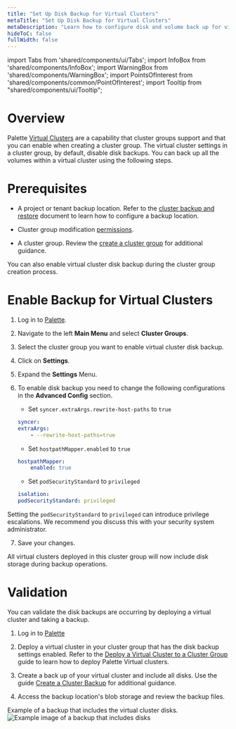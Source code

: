 ```yaml
---
title: "Set Up Disk Backup for Virtual Clusters"
metaTitle: "Set Up Disk Backup for Virtual Clusters"
metaDescription: "Learn how to configure disk and volume back up for virtual clusters in a cluster group."
hideToC: false
fullWidth: false
---
```


import Tabs from 'shared/components/ui/Tabs';
import InfoBox from 'shared/components/InfoBox';
import WarningBox from 'shared/components/WarningBox';
import PointsOfInterest from 'shared/components/common/PointOfInterest';
import Tooltip from "shared/components/ui/Tooltip";

# Overview

Palette [Virtual Clusters](/clusters/palette-virtual-clusters) are a capability that cluster groups support and that you can enable when creating a cluster group. The virtual cluster settings in a cluster group, by default, disable disk backups. You can back up all the volumes within a virtual cluster using the following steps. 

# Prerequisites

* A project or tenant backup location. Refer to the [cluster backup and restore](/clusters/cluster-management/backup-restore#clusterbackupandrestore) document to learn how to configure a backup location.

* Cluster group modification [permissions](/user-management/palette-rbac).

* A cluster group. Review the [create a cluster group](/clusters/cluster-groups/create-cluster-group) for additional guidance.


<InfoBox>

You can also enable virtual cluster disk backup during the cluster group creation process.

</InfoBox>


# Enable Backup for Virtual Clusters

1. Log in to [Palette](https://console.spectrocloud.com).


2. Navigate to the left **Main Menu** and select **Cluster Groups**.


3. Select the cluster group you want to enable virtual cluster disk backup.


4. Click on **Settings**.


5. Expand the **Settings** Menu. 


6. To enable disk backup you need to change the following configurations in the **Advanced Config** section.

    - Set `syncer.extraArgs.rewrite-host-paths` to `true`
    ```yaml
    syncer:
    extraArgs:
        - --rewrite-host-paths=true
    ```
    - Set `hostpathMapper.enabled` to `true`
    ```yaml
    hostpathMapper:
        enabled: true
    ```
    - Set `podSecurityStandard` to `privileged`
    ```yaml
    isolation:
    podSecurityStandard: privileged
    ```

<WarningBox>

Setting the `podSecurityStandard` to `privileged` can introduce privilege escalations. We recommend you discuss this with your security system administrator.

</WarningBox>

7. Save your changes.


All virtual clusters deployed in this cluster group will now include disk storage during backup operations.

# Validation


You can validate the disk backups are occurring by deploying a virtual cluster and taking a backup. 

1. Log in to [Palette](https://console.spectrocloud.com)


2. Deploy a virtual cluster in your cluster group that has the disk backup settings enabled. Refer to the [Deploy a Virtual Cluster to a Cluster Group](/clusters/palette-virtual-clusters/deploy-virtual-cluster) guide to learn how to deploy Palette Virtual clusters.


3. Create a back up of your virtual cluster and include all disks. Use the guide [Create a Cluster Backup](/clusters/cluster-management/backup-restore#createaclusterbackup) for additional guidance.


4. Access the backup location's blob storage and review the backup files.

Example of a backup that includes the virtual cluster disks.
![Example image of a backup that includes disks](/clusters_cluster-groups_cluster-group-backups_backup-overview.png)